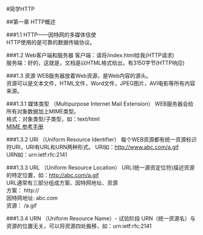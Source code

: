 #简学HTTP

##第一章 HTTP概述

###1.1 HTTP——因特网的多媒体信使        
HTTP使用的是可靠的数据传输协议。        

###1.2 Web客户端和服务器
客户端：请将/index.html给我(HTTP请求)           
服务端：好的，这就是，文档是以HTML格式给出，有3150字节(HTTP响应)    

###1.3 资源
WEB服务器放着Web资源，是Web内容的源头。   
资源可以是文本文件，HTML文件，Word文件，JPEG图片，AVI电影等所有内容来源。     

###1.3.1 媒体类型 （Multipurpose Internet Mail Extension）
WEB服务器会给所有对象数据加上MIME类型。   
格式：对象类型/子类型，如：text/html     
[MIME 参考手册](http://www.w3school.com.cn/media/media_mimeref.asp)

###1.3.2 URI （Uniform Resource Identifier） 
每个WEB资源都有统一资源标识符URI，URI有URL和URN两种形式。
URI如：http://www.abc.com/a.gif     
URN如：urn:ietf:rfc:2141 

###1.3.3 URL （Uniform Resource Location）
URL(统一源资定位符)描述资源的特定位置，如：http://abc.com/a.gif    
URL通常有三部分组成方案、因特网地址、资源      
方案：       http://                
因特网地址:  abc.com              
资源：       /a.gif          

###1.3.4 URN （Uniform Resource Name）- 试验阶段
URN（统一资源名）与资源的位置无关，可以将资源四处搬移，如：urn:ietf:rfc:2141